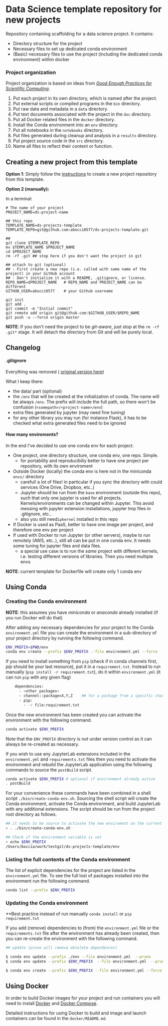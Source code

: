 # Data Science template repository for new projects

Repository containing scaffolding for a data science project. It contains:
* Directory structure for the project
* Necessary files to set up dedicated conda environment
* (Basic) necessary files to use the project (including the dedicated conda environment) within docker 


### Project organization

Project organization is based on ideas from [_Good Enough Practices for Scientific Computing_](https://journals.plos.org/ploscompbiol/article?id=10.1371/journal.pcbi.1005510).

1. Put each project in its own directory, which is named after the project.
2. Put external scripts or compiled programs in the `bin` directory.
3. Put raw data and metadata in a `data` directory.
4. Put text documents associated with the project in the `doc` directory.
5. Put all Docker related files in the `docker` directory.
6. Install the Conda environment into an `env` directory. 
7. Put all notebooks in the `notebooks` directory.
8. Put files generated during cleanup and analysis in a `results` directory.
9. Put project source code in the `src` directory.
10. Name all files to reflect their content or function.



## Creating a new project from this template

**Option 1**:
Simply follow the [instructions](https://help.github.com/en/articles/creating-a-repository-from-a-template) to create a new project repository from this template.

**Option 2 (manually):**

In a terminal:
```
# The name of your project
PROJECT_NAME=ds-project-name 

## this repo
TEMPLATE_NAME=ds-projects-template
TEMPLATE_REPO=git@github.com:abocci0577/ds-projects-template.git

##
git clone $TEMPLATE_REPO
mv $TEMPLATE_NAME $PROJECT_NAME
cd $PROJECT_NAME
rm -rf .git ## stop here if you don't want the project in git

## attach to git (optional)
## - First create a new repo (i.e. called with same name of the project) in your GitHub account
## - Don't initialize it with a README, .gitignore, or license.
REPO_NAME=$PROJECT_NAME   # REPO_NAME and PROJECT_NAME can be different
GITHUB_USER=abocci0577    # your Github username

git init
git add .
git commit -m "Initial commit"
git remote add origin git@github.com:$GITHUB_USER/$REPO_NAME
git push -u --force origin master
```

**NOTE**: If you don't need the project to be _git-aware_, just stop at the  `rm -rf .git*` stage. It will detach the directory from Git and will be purely local.



## Changelog 


#### .gitignore

Everything was removed ( [original version here](https://github.com/kaust-vislab/python-data-science-project/blob/master/.gitignore))

What I  keep there:
* the data/ part (optional)
* the `/env` that will be created at the initialization of conda. The name will be always `/env`. The prefix will include the full path, so there won't be confusion (`<somepath>/<project-name>/env`)
* extra files generated by jupyter (may need fine tuning)
* for any other library you may run (for instance Flask), it has to be checked what extra generated files need to be ignored


#### How many enviroments?

In the end I've decided to use one conda env for each project:
* One project, one directory structure, one conda env, one repo. Simple.
    * for portability and reproducibiliy better to have one project  per repository, with its own enviroment
* Outside Docker (locally) the conda env is here not in the miniconda `envs/` directory
    * careful! a lot of files! in particular if you sync the directory with could services (One Drive, Dropbox, etc..)
    *  Jupyter should be run from the `base` environment (outside this repo), such that only one jupyter is used for all projects. Kernels/environments can be changed within Jupyter. This avoid messing with jupyter extension installations, jupyter tmp files in .gitignore, etc.. 
    * also you still need`ipkernel` installed in this repo
* If Docker is used as PaaS, better to have one image per project, and therefore one env per project
* If used with Docker to run Jupyter (or other servers), maybe to run remotely (AWS, etc..), still all can be put in one conda env. It needs some tuning for jupyter files and data files.
    * a special use case is to run the _same_ project with different kernels, i.e. testing different versions of libraries. Then you need multiple envs

**NOTE**: current template for Dockerfile will create only 1 conda env

## Using Conda

### Creating the Conda environment

**NOTE**: this assumes you have _miniconda_ or _anaconda_ already installed (if you run Docker will do that)

After adding any necessary dependencies for your project to the Conda `environment.yml` file you can create the environment in a sub-directory of your project directory by running the following command.

```bash
ENV_PREFIX=$PWD/env
conda env create --prefix $ENV_PREFIX --file environment.yml --force
```

If you need to install something from `pip` (check if in conda channels first, _pip_ should be your last resource), put it in a `requirement.txt`. 
Instead to run manually (`pip install -r requirement.txt`), do it within `environment.yml` (it can run `pip` with any given flag)

```bash
    dependencies:
      - <other packages>
      - channel::package=X,Y,Z    ## for a package from a specific channel			
      - pip:
        - -r file:requirement.txt
```


Once the new environment has been created you can activate the environment with the following 
command.

```bash
conda activate $ENV_PREFIX
```

Note that the `ENV_PREFIX` directory is *not* under version control as it can always be re-created as necessary.

If you wish to use any JupyterLab extensions included in the `environment.yml` and `requirements.txt` 
files then you need to activate the environment and rebuild the JupyterLab application using the 
following commands to source the `postBuild` script.

```bash
conda activate $ENV_PREFIX # optional if environment already active
. postBuild
```

For your convenience these commands have been combined in a shell script `./bin/create-conda-env.sh`. 
Sourcing the shell script will create the Conda environment, activate the Conda environment, and build 
JupyterLab with any additional extensions. The script should be run from the project root directory as 
follows. 

```bash
## it needs to be source to activate the new enviroment on the current shell. A simple execution of the file will not work
> . ./bin/create-conda-env.sh

## Check if the environment variable is set
> echo $ENV_PREFIX
/Users/boccia/work/testgit/ds-projects-template/env
```

### Listing the full contents of the Conda environment

The list of explicit dependencies for the project are listed in the `environment.yml` file. To see 
the full lost of packages installed into the environment run the following command.

```bash
conda list --prefix $ENV_PREFIX
```

### Updating the Conda environment

**Best practice instead of run manually `conda install` or `pip requirement.txt`

If you add (remove) dependencies to (from) the `environment.yml` file or the `requirements.txt` file 
after the environment has already been created, then you can re-create the environment with the 
following command.

```bash
## update (prune will remove obsolete dependences)

$ conda env update --prefix ./env --file environment.yml  --prune
$ conda env update --prefix $ENV_PREFIX  --file environment.yml  --prune

$ conda env create --prefix $ENV_PREFIX --file environment.yml --force


```

## Using Docker

In order to build Docker images for your project and run containers you will need to install 
[Docker](https://docs.docker.com/install/) and [Docker Compose](https://docs.docker.com/compose/install/).

Detailed instructions for using Docker to build and image and launch containers can be found in 
the `docker/README.md`.
